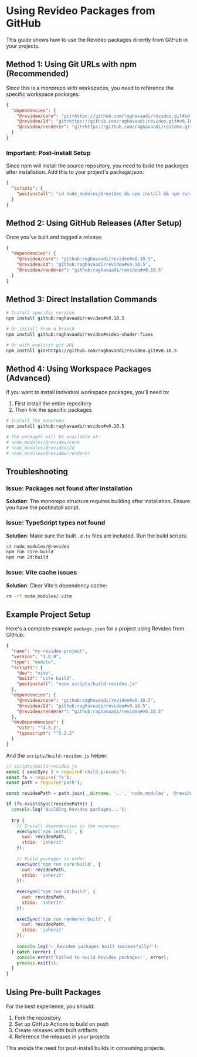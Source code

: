 # Using Revideo Packages from GitHub

This guide shows how to use the Revideo packages directly from GitHub in your projects.

## Method 1: Using Git URLs with npm (Recommended)

Since this is a monorepo with workspaces, you need to reference the specific workspace packages:

```json
{
  "dependencies": {
    "@revideo/core": "git+https://github.com/raghavaadi/revideo.git#v0.10.5",
    "@revideo/2d": "git+https://github.com/raghavaadi/revideo.git#v0.10.5",
    "@revideo/renderer": "git+https://github.com/raghavaadi/revideo.git#v0.10.5"
  }
}
```

### Important: Post-install Setup

Since npm will install the source repository, you need to build the packages after installation. Add this to your project's package.json:

```json
{
  "scripts": {
    "postinstall": "cd node_modules/@revideo && npm install && npm run core:build && npm run 2d:build && npm run renderer:build"
  }
}
```

## Method 2: Using GitHub Releases (After Setup)

Once you've built and tagged a release:

```json
{
  "dependencies": {
    "@revideo/core": "github:raghavaadi/revideo#v0.10.5",
    "@revideo/2d": "github:raghavaadi/revideo#v0.10.5",
    "@revideo/renderer": "github:raghavaadi/revideo#v0.10.5"
  }
}
```

## Method 3: Direct Installation Commands

```bash
# Install specific version
npm install github:raghavaadi/revideo#v0.10.5

# Or install from a branch
npm install github:raghavaadi/revideo#video-shader-fixes

# Or with explicit git URL
npm install git+https://github.com/raghavaadi/revideo.git#v0.10.5
```

## Method 4: Using Workspace Packages (Advanced)

If you want to install individual workspace packages, you'll need to:

1. First install the entire repository
2. Then link the specific packages

```bash
# Install the monorepo
npm install github:raghavaadi/revideo#v0.10.5

# The packages will be available at:
# node_modules/@revideo/core
# node_modules/@revideo/2d
# node_modules/@revideo/renderer
```

## Troubleshooting

### Issue: Packages not found after installation

**Solution**: The monorepo structure requires building after installation. Ensure you have the postinstall script.

### Issue: TypeScript types not found

**Solution**: Make sure the built `.d.ts` files are included. Run the build scripts:
```bash
cd node_modules/@revideo
npm run core:build
npm run 2d:build
```

### Issue: Vite cache issues

**Solution**: Clear Vite's dependency cache:
```bash
rm -rf node_modules/.vite
```

## Example Project Setup

Here's a complete example `package.json` for a project using Revideo from GitHub:

```json
{
  "name": "my-revideo-project",
  "version": "1.0.0",
  "type": "module",
  "scripts": {
    "dev": "vite",
    "build": "vite build",
    "postinstall": "node scripts/build-revideo.js"
  },
  "dependencies": {
    "@revideo/core": "github:raghavaadi/revideo#v0.10.5",
    "@revideo/2d": "github:raghavaadi/revideo#v0.10.5",
    "@revideo/renderer": "github:raghavaadi/revideo#v0.10.5"
  },
  "devDependencies": {
    "vite": "^4.5.2",
    "typescript": "^5.2.2"
  }
}
```

And the `scripts/build-revideo.js` helper:

```javascript
// scripts/build-revideo.js
const { execSync } = require('child_process');
const fs = require('fs');
const path = require('path');

const revideoPath = path.join(__dirname, '..', 'node_modules', '@revideo');

if (fs.existsSync(revideoPath)) {
  console.log('Building Revideo packages...');
  
  try {
    // Install dependencies in the monorepo
    execSync('npm install', { 
      cwd: revideoPath,
      stdio: 'inherit'
    });
    
    // Build packages in order
    execSync('npm run core:build', {
      cwd: revideoPath,
      stdio: 'inherit'
    });
    
    execSync('npm run 2d:build', {
      cwd: revideoPath,
      stdio: 'inherit'
    });
    
    execSync('npm run renderer:build', {
      cwd: revideoPath,
      stdio: 'inherit'
    });
    
    console.log('✅ Revideo packages built successfully!');
  } catch (error) {
    console.error('Failed to build Revideo packages:', error);
    process.exit(1);
  }
}
```

## Using Pre-built Packages

For the best experience, you should:

1. Fork the repository
2. Set up GitHub Actions to build on push
3. Create releases with built artifacts
4. Reference the releases in your projects

This avoids the need for post-install builds in consuming projects.